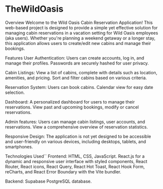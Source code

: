 # TheWildOasis
Overview
Welcome to the Wild Oasis Cabin Reservation Application! This web-based project is designed to provide a simple yet effective solution for managing cabin reservations in a vacation setting for Wild Oasis employees (aka users). Whether you're planning a weekend getaway or a longer stay, this application allows users to create/edit new cabins and manage their bookings.

Features
User Authentication: Users can create accounts, log in, and manage their profiles. Passwords are securely hashed for user privacy.

Cabin Listings: View a list of cabins, complete with details such as location, amenities, and pricing. Sort and filter cabins based on various criteria.

Reservation System: Users can book cabins. Calendar view for easy date selection.

Dashboard: A personalized dashboard for users to manage their reservations. View past and upcoming bookings, modify or cancel reservations.

Admin features: Users can manage cabin listings, user accounts, and reservations. View a comprehensive overview of reservation statistics.

Responsive Design: The application is not yet designed to be accessible and user-friendly on various devices, including desktops, tablets, and smartphones.

Technologies Used``
Frontend: HTML, CSS, JavaScript. React.js for a dynamic and responsive user interface with styled components, React Router, React icons, React Query, React Hot Toast, React Hook Form, reCharts, and React Error Boundary with the Vite bundler.

Backend: Supabase PostgreSQL database.





